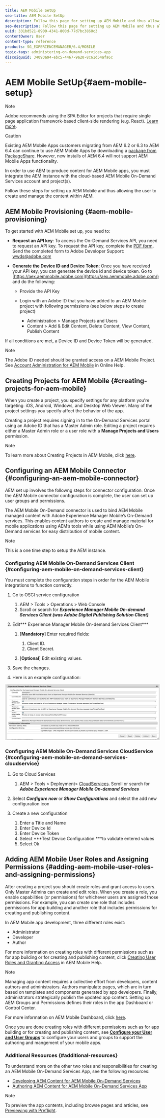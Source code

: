 ```yaml
---
title: AEM Mobile SetUp
seo-title: AEM Mobile SetUp
description: Follow this page for setting up AEM Mobile and thus allowing the user to create and manage the content within AEM. This page provides information on integrating the AEM instance with the cloud-based AEM Mobile On-Demand Services account and project(s). 
seo-description: Follow this page for setting up AEM Mobile and thus allowing the user to create and manage the content within AEM. This page provides information on integrating the AEM instance with the cloud-based AEM Mobile On-Demand Services account and project(s). 
uuid: 331bd521-8909-4341-800d-77d7bc3860c3
contentOwner: User
content-type: reference
products: SG_EXPERIENCEMANAGER/6.4/MOBILE
topic-tags: administering-on-demand-services-app
discoiquuid: 34093a94-ebc5-4467-9a20-8c61d54afa6c
---
```


# AEM Mobile SetUp{#aem-mobile-setup}

>[!NOTE]
>
>Adobe recommends using the SPA Editor for projects that require single page application framework-based client-side rendering (e.g. React). [Learn more](../../sites/developing/using/spa-overview.md).

>[!CAUTION]
>
>Existing AEM Mobile Apps customers migrating from AEM 6.2 or 6.3 to AEM 6.4 can continue to use AEM Mobile Apps by downloading a [package from PackageShare](https://www.adobeaemcloud.com/content/marketplace/marketplaceProxy.html?packagePath=/content/companies/public/adobe/packages/cq640/compatpack/aem-mobile-package). However, new installs of AEM 6.4 will not support AEM Mobile Apps functionality.

In order to use AEM to produce content for AEM Mobile apps, you must integrate the AEM instance with the cloud-based AEM Mobile On-Demand Services account and project(s).

Follow these steps for setting up AEM Mobile and thus allowing the user to create and manage the content within AEM.

## AEM Mobile Provisioning {#aem-mobile-provisioning}

To get started with AEM Mobile set up, you need to:

* **Request an API key**: To access the On-Demand Services API, you need to request an API key. To request the API key, complete the [PDF form](https://helpx.adobe.com/digital-publishing-solution/help/integrating-dps.html). Send the completed form to Adobe Developer Support: [wwds@adobe.com](mailto:wwds@adobe.com)

* **Generate the Device ID and Device Token**: Once you have received your API key, you can generate the device id and device token. Go to [https://aex.aemmobile.adobe.com](https://aex.aemmobile.adobe.com/) and do the following:

    * Provide the API Key
    * Login with an Adobe ID that you have added to an AEM Mobile project with following permissions (see below steps to create project)

        * Administration &gt; Manage Projects and Users
        * Content &gt; Add & Edit Content, Delete Content, View Content, Publish Content

If all conditions are met, a Device ID and Device Token will be generated.

>[!NOTE]
>
>The Adobe ID needed should be granted access on a AEM Mobile Project. See [Account Administration for AEM Mobile](https://helpx.adobe.com/digital-publishing-solution/help/account-admin-dps.html) in Online Help.

## Creating Projects for AEM Mobile {#creating-projects-for-aem-mobile}

When you create a project, you specify settings for any platform you're targeting: iOS, Android, Windows, and Desktop Web Viewer. Many of the project settings you specify affect the behavior of the app.

Creating a project requires signing in to the On-Demand Services portal using an Adobe ID that has a Master Admin role. Editing a project requires either a Master Admin role or a user role with a **Manage Projects and Users** permission.

>[!NOTE]
>
>To learn more about Creating Projects in AEM Mobile, click [here](https://helpx.adobe.com/digital-publishing-solution/help/creating-projects.html).

## Configuring an AEM Mobile Connector {#configuring-an-aem-mobile-connector}

AEM set up involves the followng steps for connector configuration. Once the AEM Mobile connector configuration is complete, the user can set up user groups and permissions.

The AEM Mobile On-Demand connector is used to bind AEM Mobile managed content with Adobe Experience Manager Mobile’s On-Demand services. This enables content authors to create and manage material for mobile applications using AEM’s tools while using AEM Mobile’s On-Demand services for easy distribution of mobile content.

>[!NOTE]
>
>This is a one time step to setup the AEM instance.

### Configuring AEM Mobile On-Demand Services Client {#configuring-aem-mobile-on-demand-services-client}

You must complete the configuration steps in order for the AEM Mobile integrations to function correctly.

1. Go to OSGI service configuration

    1. AEM &gt; Tools &gt; Operations &gt; Web Console
    1. Scroll or search for ***Experience Manager Mobile On-demand Services Client (was Adobe Digital Publishing Solution Client)***

1. Edit*** Experience Manager Mobile On-demand Services Client***

    1. [**Mandatory**] Enter required fields:

        1. Client ID.
        1. Client Secret.

    1. [**Optional**] Edit existing values.

1. Save the changes.
1. Here is an example configuration:

![](assets/chlimage_1-53.png) 

### Configuring AEM Mobile On-Demand Services CloudService {#configuring-aem-mobile-on-demand-services-cloudservice}

1. Go to Cloud Services

    1. AEM &gt; Tools &gt; Deployment&gt; [CloudServices](http://localhost:4502/libs/cq/core/content/tools/cloudservices.html). Scroll or search for ***Adobe Experience Manager Mobile On-demand Services***

1. Select ***Configure now*** or ***Show Configurations*** and select the add new configuration icon 

1. Create a new configuration

    1. Enter a Title and Name 
    1. Enter Device Id 
    1. Enter Device Token
    1. Select ***Test Device Configuration ***to validate entered values 
    1. Select Ok

## Adding AEM Mobile User Roles and Assigning Permissions {#adding-aem-mobile-user-roles-and-assigning-permissions}

After creating a project you should create roles and grant access to users. Only Master Admins can create and edit roles. When you create a role, you enable capabilities (or permissions) for whichever users are assigned those permissions. For example, you can create one role that includes permissions for app building and another role that includes permissions for creating and publishing content.

In AEM Mobile app development, three different roles exist:

* Administrator
* Developer
* Author

For more information on creating roles with different permissions such as for app building or for creating and publishing content, click [Creating User Roles and Granting Access](https://helpx.adobe.com/digital-publishing-solution/help/account-admin-dps.html) in AEM Mobile Help.

>[!NOTE]
>
>Managing app content requires a collective effort from developers, content authors and administrators. Authors manipulate pages, which are in turn based on templates and components generated by app developers. Finally, administrators strategically publish the updated app content. Setting up AEM Groups and Permissions defines their roles in the app Dashboard or Control Center.
>
>For more information on AEM Mobile Dashboard, click [here](../../mobile/using/mobile-apps-ondemand-application-dashboard.md).

Once you are done creating roles with different permissions such as for app building or for creating and publishing content, see [**Configure your User and User Groups**](../../mobile/using/aem-mobile-configure-users.md) to configure your users and groups to support the authoring and mangement of your mobile apps.

### Additional Resources {#additional-resources}

To understand more on the other two roles and responsibilities for creating an AEM Mobile On-Demand Services App, see the following resources:

* [Developing AEM Content for AEM Mobile On-Demand Services](../../mobile/using/aem-mobile-on-demand.md)
* [Authoring AEM Content for AEM Mobile On-Demand Services App](../../mobile/using/mobile-apps-ondemand.md)

>[!NOTE]
>
>To preview the app contents, including browse pages and articles, see [Previewing with Preflight](../../mobile/using/aem-mobile-manage-ondemand-services.md).

